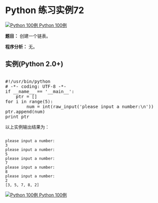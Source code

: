 Python 练习实例72
=============

 [![Python 100例](../images/up.gif)
 Python 100例](python-100-examples.html)


 **题目：** 创建一个链表。

 **程序分析：** 无。

  实例(Python 2.0+)
---------------

 <pre>

#!/usr/bin/python
# -*- coding: UTF-8 -*-
if __name__ == '__main__':
    ptr = []
for i in range(5):
        num = int(raw_input('please input a number:\n'))
ptr.append(num)
print ptr
</pre>

 以上实例输出结果为：


```

please input a number:
3
please input a number:
5
please input a number:
7
please input a number:
8
please input a number:
2
[3, 5, 7, 8, 2]

```

 [![Python 100例](../images/up.gif)
 Python 100例](python-100-examples.html)
